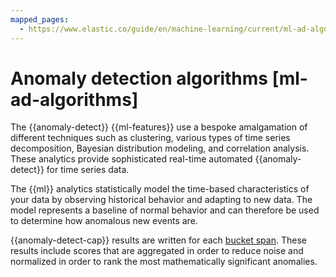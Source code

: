 ```yaml
---
mapped_pages:
  - https://www.elastic.co/guide/en/machine-learning/current/ml-ad-algorithms.html
---
```


# Anomaly detection algorithms [ml-ad-algorithms]

The {{anomaly-detect}} {{ml-features}} use a bespoke amalgamation of different techniques such as clustering, various types of time series decomposition, Bayesian distribution modeling, and correlation analysis. These analytics provide sophisticated real-time automated {{anomaly-detect}} for time series data.

The {{ml}} analytics statistically model the time-based characteristics of your data by observing historical behavior and adapting to new data. The model represents a baseline of normal behavior and can therefore be used to determine how anomalous new events are.

{{anomaly-detect-cap}} results are written for each [bucket span](ml-ad-run-jobs.md#ml-ad-bucket-span). These results include scores that are aggregated in order to reduce noise and normalized in order to rank the most mathematically significant anomalies.
